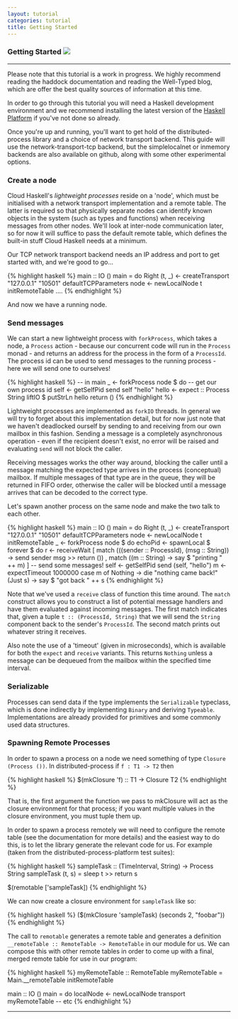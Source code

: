 ```yaml
---
layout: tutorial
categories: tutorial
title: Getting Started
---
```


### Getting Started <a class="pull-right" href="http://hackage.haskell.org/platform" ><img src="http://hackage.haskell.org/platform/icons/button-64.png"></a>

-----

Please note that this tutorial is a work in progress. We highly recommend
reading the haddock documentation and reading the Well-Typed blog, which
are offer the best quality sources of information at this time.

In order to go through this tutorial you will need a Haskell development
environment and we recommend installing the latest version of the
[Haskell Platform](www.haskell.org/platform/) if you've not done
so already.

Once you're up and running, you'll want to get hold of the distributed-process
library and a choice of network transport backend. This guide will use
the network-transport-tcp backend, but the simplelocalnet or inmemory
backends are also available on github, along with some other experimental
options.

### Create a node

Cloud Haskell's *lightweight processes* reside on a 'node', which must
be initialised with a network transport implementation and a remote table.
The latter is required so that physically separate nodes can identify known
objects in the system (such as types and functions) when receiving messages
from other nodes. We'll look at inter-node communication later, so for now
it will suffice to pass the default remote table, which defines the built-in
stuff Cloud Haskell needs at a minimum.

Our TCP network transport backend needs an IP address and port to get started
with, and we're good to go...

{% highlight haskell %}
main :: IO ()
main = do
  Right (t, _) <- createTransport "127.0.0.1" "10501" defaultTCPParameters
  node <- newLocalNode t initRemoteTable
  ....
{% endhighlight %}

And now we have a running node.

### Send messages

We can start a new lightweight process with `forkProcess`, which takes a node,
a `Process` action - because our concurrent code will run in the `Process`
monad - and returns an address for the process in the form of a `ProcessId`.
The process id can be used to send messages to the running process - here we
will send one to ourselves!

{% highlight haskell %}
-- in main
  _ <- forkProcess node $ do
      -- get our own process id
      self <- getSelfPid
      send self "hello"
      hello <- expect :: Process String
      liftIO $ putStrLn hello
      return ()
{% endhighlight %}

Lightweight processes are implemented as `forkIO` threads. In general we will
try to forget about this implementation detail, but for now just note that we
haven't deadlocked ourself by sending to and receiving from our own mailbox
in this fashion. Sending a message is a completely asynchronous operation - even
if the recipient doesn't exist, no error will be raised and evaluating `send`
will not block the caller.

Receiving messages works the other way around, blocking the caller until a message
matching the expected type arrives in the process (conceptual) mailbox.
If multiple messages of that type are in the queue, they will be returned in FIFO
order, otherwise the caller will be blocked until a message arrives that can be
decoded to the correct type.

Let's spawn another process on the same node and make the two talk to each other.

{% highlight haskell %}
main :: IO ()
main = do
  Right (t, _) <- createTransport "127.0.0.1" "10501" defaultTCPParameters
  node <- newLocalNode t initRemoteTable
  _ <- forkProcess node $ do
      echoPid <- spawnLocal $ forever $ do
          r <- receiveWait [
              match (\((sender :: ProcessId), (msg :: String)) -> send sender msg >> return ())
            , match (\(m :: String) -> say $ "printing " ++ m)
            ]
      -- send some messages!
      self <- getSelfPid
      send (self, "hello")
      m <- expectTimeout 1000000
      case m of
        Nothing  -> die "nothing came back!"
        (Just s) -> say $ "got back " ++ s
{% endhighlight %}

Note that we've used a `receive` class of function this time around. The `match`
construct allows you to construct a list of potential message handlers and
have them evaluated against incoming messages. The first match indicates that,
given a tuple `t :: (ProcessId, String)` that we will send the `String` component
back to the sender's `ProcessId`. The second match prints out whatever string it
receives.

Also note the use of a 'timeout' (given in microseconds), which is available for
both the `expect` and `receive` variants. This returns `Nothing` unless a message
can be dequeued from the mailbox within the specified time interval.

### Serializable

Processes can send data if the type implements the `Serializable` typeclass, which is
done indirectly by implementing `Binary` and deriving `Typeable`. Implementations are
already provided for primitives and some commonly used data structures.

### Spawning Remote Processes

In order to spawn a process on a node we need something of type `Closure (Process ())`.
In distributed-process if `f : T1 -> T2` then

{% highlight haskell %}
  $(mkClosure 'f) :: T1 -> Closure T2
{% endhighlight %}

That is, the first argument the function we pass to mkClosure will act as the closure
environment for that process; if you want multiple values in the closure environment,
you must tuple them up.

In order to spawn a process remotely we will need to configure the remote table
(see the documentation for more details) and the easiest way to do this, is to
let the library generate the relevant code for us. For example (taken from the
distributed-process-platform test suites):

{% highlight haskell %}
sampleTask :: (TimeInterval, String) -> Process String
sampleTask (t, s) = sleep t >> return s

$(remotable ['sampleTask])
{% endhighlight %}

We can now create a closure environment for `sampleTask` like so:

{% highlight haskell %}
($(mkClosure 'sampleTask) (seconds 2, "foobar"))
{% endhighlight %}

The call to `remotable` generates a remote table and generates a definition
`__remoteTable :: RemoteTable -> RemoteTable` in our module for us. We can
compose this with other remote tables in order to come up with a final, merged
remote table for use in our program:

{% highlight haskell %}
myRemoteTable :: RemoteTable
myRemoteTable = Main.__remoteTable initRemoteTable

main :: IO ()
main = do
 localNode <- newLocalNode transport myRemoteTable
 -- etc
{% endhighlight %}

------

[1]: /static/doc/distributed-process/Control-Distributed-Process.html#v:Message
[2]: http://hackage.haskell.org/package/distributed-process
[3]: /static/doc/distributed-process-platform/Control-Distributed-Process-Platform-Async.html
[4]: /static/doc/distributed-process-platform/Control-Distributed-Process-Platform-ManagedProcess.htmlv:callAsync
